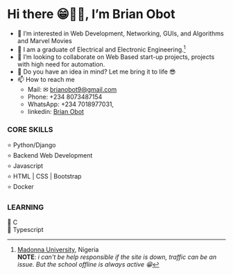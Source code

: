 # Hi there 😁👋🏾, I’m **Brian Obot**<!--(https://www.brianobot.online)-->

- 👀 I’m interested in Web Development, Networking, GUIs, and Algorithms and Marvel Movies
- 🌱 I am a graduate of Electrical and Electronic Engineering.[^1]
- 💞️ I’m looking to collaborate on Web Based start-up projects, projects with high need for automation.
- 🤗 Do you have an idea in mind? Let me bring it to life 😎
- 📫 How to reach me 
  - Mail: ✉ brianobot9@gmail.com 
  - Phone: +234 8073487154
  - WhatsApp: +234 7018977031, 
  - linkedin: [Brian Obot](https://www.linkedin.com/in/brian-obot-924b49216/)

### CORE SKILLS
⭐ Python/Django <br/>
⭐ Backend Web Development <br/>
⭐ Javascript <br/>
⭐ HTML | CSS | Bootstrap <br/>
⭐ Docker <br/>

### LEARNING
🤗 C <br/>
🤗 Typescript <br/>




[^1]: [Madonna University](https://www.madonnauniversity.edu.ng/), Nigeria <br>
**NOTE**: *i can't be help responsible if the site is down, traffic can be an issue. But the school offline is always active 😁*

<!---
brianobot/brianobot is a ✨ special ✨ repository because its `README.md` (this file) appears on your GitHub profile.
You can click the Preview link to take a look at your changes.
--->
